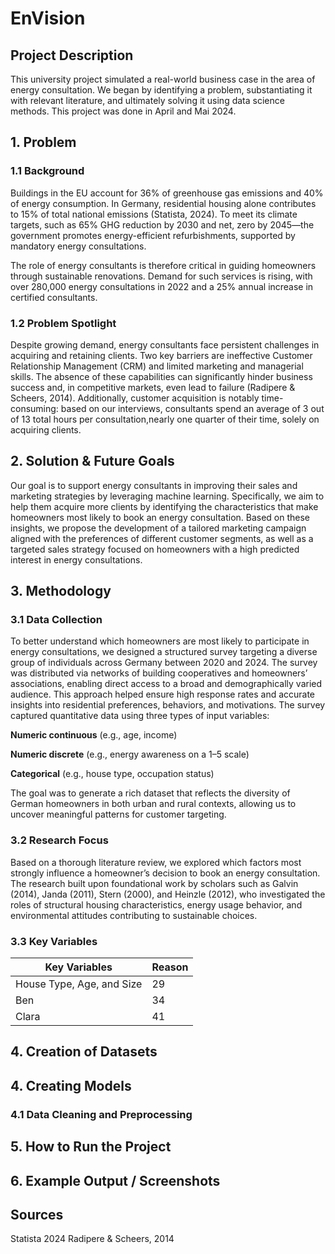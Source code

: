 # EnVision
## Project Description
This university project simulated a real-world business case in the area of energy consultation. We began by identifying a problem, substantiating it with relevant literature, and ultimately solving it using data science methods. This project was done in April and Mai 2024.

## 1. Problem
### 1.1 Background
Buildings in the EU account for 36% of greenhouse gas emissions and 40% of energy consumption. In Germany, residential housing alone contributes to 15% of total national emissions (Statista, 2024). To meet its climate targets, such as 65% GHG reduction by 2030 and net, zero by 2045—the government promotes energy-efficient refurbishments, supported by mandatory energy consultations.

The role of energy consultants is therefore critical in guiding homeowners through sustainable renovations. Demand for such services is rising, with over 280,000 energy consultations in 2022 and a 25% annual increase in certified consultants.

### 1.2 Problem Spotlight
Despite growing demand, energy consultants face persistent challenges in acquiring and retaining clients. Two key barriers are ineffective Customer Relationship Management (CRM) and limited marketing and managerial skills. The absence of these capabilities can significantly hinder business success and, in competitive markets, even lead to failure (Radipere & Scheers, 2014). Additionally, customer acquisition is notably time-consuming: based on our interviews, consultants spend an average of 3 out of 13 total hours per consultation,nearly one quarter of their time, solely on acquiring clients.
## 2. Solution & Future Goals
Our goal is to support energy consultants in improving their sales and marketing strategies by leveraging machine learning. Specifically, we aim to help them acquire more clients by identifying the characteristics that make homeowners most likely to book an energy consultation. Based on these insights, we propose the development of a tailored marketing campaign aligned with the preferences of different customer segments, as well as a targeted sales strategy focused on homeowners with a high predicted interest in energy consultations.
## 3. Methodology
### 3.1 Data Collection
To better understand which homeowners are most likely to participate in energy consultations, we designed a structured survey targeting a diverse group of individuals across Germany between 2020 and 2024. The survey was distributed via networks of building cooperatives and homeowners’ associations, enabling direct access to a broad and demographically varied audience. This approach helped ensure high response rates and accurate insights into residential preferences, behaviors, and motivations.
The survey captured quantitative data using three types of input variables:

**Numeric continuous** (e.g., age, income)

**Numeric discrete** (e.g., energy awareness on a 1–5 scale)

**Categorical** (e.g., house type, occupation status)

The goal was to generate a rich dataset that reflects the diversity of German homeowners in both urban and rural contexts, allowing us to uncover meaningful patterns for customer targeting.
### 3.2 Research Focus
Based on a thorough literature review, we explored which factors most strongly influence a homeowner’s decision to book an energy consultation. The research built upon foundational work by scholars such as Galvin (2014), Janda (2011), Stern (2000), and Heinzle (2012), who investigated the roles of structural housing characteristics, energy usage behavior, and environmental attitudes contributing to sustainable choices.
### 3.3 Key Variables
| Key Variables | Reason |
|-----------|-------|
| House Type, Age, and Size | 29    |
| Ben       | 34    |
| Clara     | 41    |
## 4. Creation of Datasets

## 4. Creating Models
### 4.1 Data Cleaning and Preprocessing

## 5. How to Run the Project

## 6. Example Output / Screenshots

## Sources
Statista 2024
Radipere & Scheers, 2014
